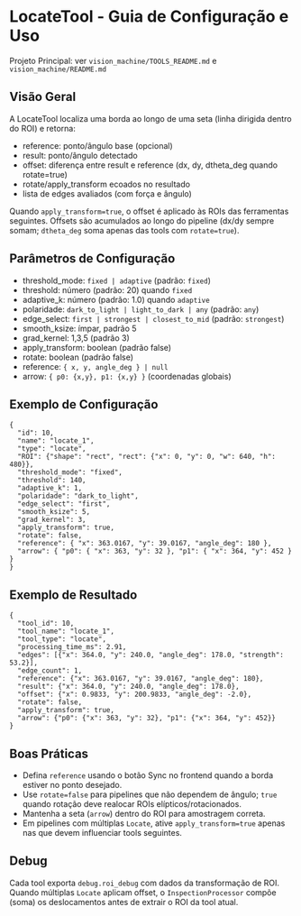 # LocateTool - Guia de Configuração e Uso

Projeto Principal: ver `vision_machine/TOOLS_README.md` e `vision_machine/README.md`

## Visão Geral

A LocateTool localiza uma borda ao longo de uma seta (linha dirigida dentro do ROI) e retorna:
- reference: ponto/ângulo base (opcional)
- result: ponto/ângulo detectado
- offset: diferença entre result e reference (dx, dy, dtheta_deg quando rotate=true)
- rotate/apply_transform ecoados no resultado
- lista de edges avaliados (com força e ângulo)

Quando `apply_transform=true`, o offset é aplicado às ROIs das ferramentas seguintes. Offsets são acumulados ao longo do pipeline (dx/dy sempre somam; `dtheta_deg` soma apenas das tools com `rotate=true`).

## Parâmetros de Configuração

- threshold_mode: `fixed | adaptive` (padrão: `fixed`)
- threshold: número (padrão: 20) quando `fixed`
- adaptive_k: número (padrão: 1.0) quando `adaptive`
- polaridade: `dark_to_light | light_to_dark | any` (padrão: `any`)
- edge_select: `first | strongest | closest_to_mid` (padrão: `strongest`)
- smooth_ksize: ímpar, padrão 5
- grad_kernel: 1,3,5 (padrão 3)
- apply_transform: boolean (padrão false)
- rotate: boolean (padrão false)
- reference: `{ x, y, angle_deg } | null`
- arrow: `{ p0: {x,y}, p1: {x,y} }` (coordenadas globais)

## Exemplo de Configuração

```
{
  "id": 10,
  "name": "locate_1",
  "type": "locate",
  "ROI": {"shape": "rect", "rect": {"x": 0, "y": 0, "w": 640, "h": 480}},
  "threshold_mode": "fixed",
  "threshold": 140,
  "adaptive_k": 1,
  "polaridade": "dark_to_light",
  "edge_select": "first",
  "smooth_ksize": 5,
  "grad_kernel": 3,
  "apply_transform": true,
  "rotate": false,
  "reference": { "x": 363.0167, "y": 39.0167, "angle_deg": 180 },
  "arrow": { "p0": { "x": 363, "y": 32 }, "p1": { "x": 364, "y": 452 } }
}
```

## Exemplo de Resultado

```
{
  "tool_id": 10,
  "tool_name": "locate_1",
  "tool_type": "locate",
  "processing_time_ms": 2.91,
  "edges": [{"x": 364.0, "y": 240.0, "angle_deg": 178.0, "strength": 53.2}],
  "edge_count": 1,
  "reference": {"x": 363.0167, "y": 39.0167, "angle_deg": 180},
  "result": {"x": 364.0, "y": 240.0, "angle_deg": 178.0},
  "offset": {"x": 0.9833, "y": 200.9833, "angle_deg": -2.0},
  "rotate": false,
  "apply_transform": true,
  "arrow": {"p0": {"x": 363, "y": 32}, "p1": {"x": 364, "y": 452}}
}
```

## Boas Práticas

- Defina `reference` usando o botão Sync no frontend quando a borda estiver no ponto desejado.
- Use `rotate=false` para pipelines que não dependem de ângulo; `true` quando rotação deve realocar ROIs elípticos/rotacionados.
- Mantenha a seta (`arrow`) dentro do ROI para amostragem correta.
- Em pipelines com múltiplas `Locate`, ative `apply_transform=true` apenas nas que devem influenciar tools seguintes.

## Debug

Cada tool exporta `debug.roi_debug` com dados da transformação de ROI. Quando múltiplas `Locate` aplicam offset, o `InspectionProcessor` compõe (soma) os deslocamentos antes de extrair o ROI da tool atual.
